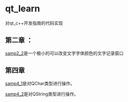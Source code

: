 # qt_learn
对qt_c++开发指南的代码实现
## 第二章 ：
[samp2_2](https://github.com/nothingas/qt_learn/tree/main/samp2_2)是一个极小的可以改变文字字体颜色的文字记录窗口
## 第四章
[samp4_1](https://github.com/nothingas/qt_learn/tree/main/samp4_1)是对QChar类型进行操作。

[samp4_2](https://github.com/nothingas/qt_learn/tree/main/samp4_2)是对QString类型进行操作。

